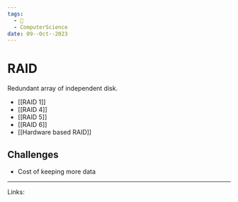 ```yaml
---
tags:
  - 🌱
  - ComputerScience
date: 09--Oct--2023
---
```

# RAID
Redundant array of independent disk.
- [[RAID 1]]
- [[RAID 4]]
- [[RAID 5]]
- [[RAID 6]]
- [[Hardware based RAID]]
## Challenges
- Cost of keeping more data

---
Links:
